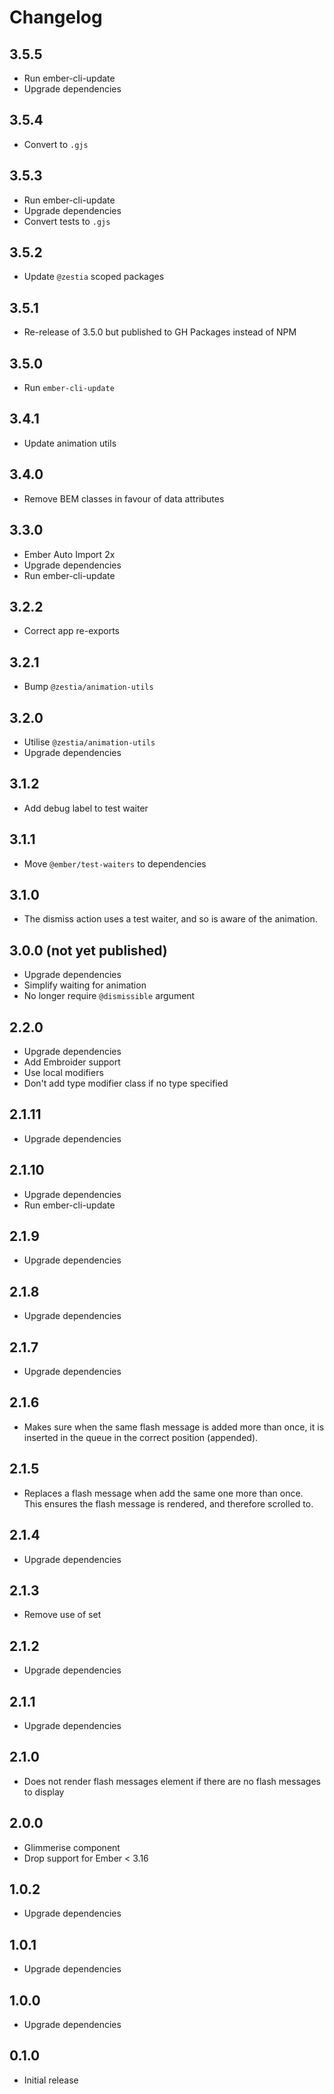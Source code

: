 # Changelog

## 3.5.5

- Run ember-cli-update
- Upgrade dependencies

## 3.5.4

- Convert to `.gjs`

## 3.5.3

- Run ember-cli-update
- Upgrade dependencies
- Convert tests to `.gjs`

## 3.5.2

- Update `@zestia` scoped packages

## 3.5.1

- Re-release of 3.5.0 but published to GH Packages instead of NPM

## 3.5.0

- Run `ember-cli-update`

## 3.4.1

- Update animation utils

## 3.4.0

- Remove BEM classes in favour of data attributes

## 3.3.0

- Ember Auto Import 2x
- Upgrade dependencies
- Run ember-cli-update

## 3.2.2

- Correct app re-exports

## 3.2.1

- Bump `@zestia/animation-utils`

## 3.2.0

- Utilise `@zestia/animation-utils`
- Upgrade dependencies

## 3.1.2

- Add debug label to test waiter

## 3.1.1

- Move `@ember/test-waiters` to dependencies

## 3.1.0

- The dismiss action uses a test waiter, and so is aware of the animation.

## 3.0.0 (not yet published)

- Upgrade dependencies
- Simplify waiting for animation
- No longer require `@dismissible` argument

## 2.2.0

- Upgrade dependencies
- Add Embroider support
- Use local modifiers
- Don't add type modifier class if no type specified

## 2.1.11

- Upgrade dependencies

## 2.1.10

- Upgrade dependencies
- Run ember-cli-update

## 2.1.9

- Upgrade dependencies

## 2.1.8

- Upgrade dependencies

## 2.1.7

- Upgrade dependencies

## 2.1.6

- Makes sure when the same flash message is added more than once, it is inserted
  in the queue in the correct position (appended).

## 2.1.5

- Replaces a flash message when add the same one more than once.<br>
  This ensures the flash message is rendered, and therefore scrolled to.

## 2.1.4

- Upgrade dependencies

## 2.1.3

- Remove use of set

## 2.1.2

- Upgrade dependencies

## 2.1.1

- Upgrade dependencies

## 2.1.0

- Does not render flash messages element if there are no flash messages to display

## 2.0.0

- Glimmerise component
- Drop support for Ember < 3.16

## 1.0.2

- Upgrade dependencies

## 1.0.1

- Upgrade dependencies

## 1.0.0

- Upgrade dependencies

## 0.1.0

- Initial release
